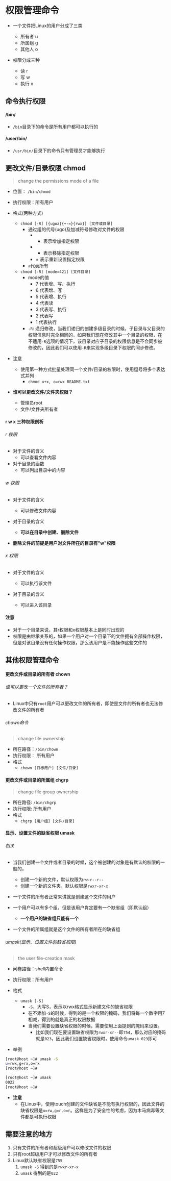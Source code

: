# 权限管理命令

- 一个文件把Linux的用户分成了三类
	- 所有者 u
	- 所属组	g
	- 其他人	o

- 权限分成三种
	- 读 r
	- 写 w
	- 执行 x

## 命令执行权限
#### /bin/
- `/bin`目录下的命令是所有用户都可以执行的


#### /user/bin/
- `/usr/bin/`目录下的命令只有管理员才能够执行


## 更改文件/目录权限 chmod
> change the permissions mode of a file


- 位置： `/bin/chmod`
- 执行权限：所有用户
- 格式(两种方式)
	- `chmod [-R] [{ugoa}{+-=}{rwx}] [文件或目录]`
		- 通过组的代号(ugo)及加减符号修改对文件的权限
			- + 表示增加指定权限
			- - 表示移除指定权限
			- = 表示重新设置指定权限
		- `a`代表所有
	- `chmod [-R] [mode=421] [文件目录]`
		- mode的值
			- 7 代表增、写、执行
			- 6 代表增、写
			- 5 代表增、执行
			- 4 代表读
			- 3 代表写、执行
			- 2 代表写
			- 1 代表执行
		- `-R`: 递归修改，当我们递归的创建多级目录的时候，子目录与父目录的权限信息时完全相同的，如果我们现在修改其中一个目录的权限，在不适用`-R`选项的情况下，该目录对应子目录的权限信息是不会同步被修改的，因此我们可以使用`-R`来实现多级目录下权限的同步修改。
- 注意
	- 使用第一种方式批量处理同一个文件/目录的权限时，使用逗号将多个表达式并列
		- `chmod u+x, o=rwx README.txt`



- **谁可以更改文件/文件夹权限？**
	- 管理员root
	- 文件/文件夹所有者

#### r  w  x 三种权限剖析
###### r 权限
- 对于文件的含义
	- 可以查看文件内容
- 对于目录的函数
	- 可以列出目录中的内容

###### w 权限
- 对于文件的含义
	- 可以修改文件内容	

- 对于目录的含义
	- **可以在目录中创建、删除文件**

- **删除文件的前提是用户对文件所在的目录有"w"权限**

###### x 权限
- 对于文件的含义
	- 可以执行该文件

- 对于目录的含义
	- 可以进入该目录

#### 注意
- 对于一个目录来说，其r权限和x权限基本上是同时出现的
- 权限是由继承关系的，如果一个用户对一个目录下的文件拥有全部操作权限，但是对该目录没有任何操作权限，那么该用户是不能操作这些文件的



## 其他权限管理命令
#### 更改文件或目录的所有者 chown
###### 谁可以更改一个文件的所有者？
- Linux中只有`root`用户可以更改文件的所有者，即使是文件的所有者也无法修改文件的所有者

###### chown命令
> change file ownership

- 所在路径：`/bin/chown`
- 执行权限： 所有用户
- 格式
	- `chown [目标用户] [文件/目录]`

#### 更改文件或目录的所属组 chgrp
> change file group ownership

- 所在路径: `/bin/chgrp`
- 执行权限: 所有用户
- 格式
	- `chgrp [用户组] [文件/目录]`


#### 显示、设置文件的缺省权限 umask 

###### 相关
- 当我们创建一个文件或者目录的时候，这个被创建的对象是有默认的权限的一般的，
	- 创建一个新的文件，默认权限为`rw-r--r--`
	- 创建一个新的文件夹，默认权限是`rwxr-xr-x`

- 一个文件的所有者正常来讲就是创建这个文件的用户
- 一个用户可以有多个组，但是该用户肯定要有一个缺省组（即默认组）
	- **一个用户的缺省组只能有一个**
- 一个文件的所属组就是这个文件的所有者所在的缺省组


###### umask(显示、设置文件的缺省权限)
> the user file-creation mask

- 问卷路径：shell内置命令
- 执行权限：所有用户
- 格式
	- `umask [-S]`
		- `-S`，大写S，表示以rwx格式显示新建文件的缺省权限
		- 在不添加`-S`的时候，得到的是一个权限的掩码，我们将每一个数字用7相减，得到的就是真正的权限数据
		- 当我们需要设置缺省权限的时候，需要使用上面提到的掩码来设置。
			- 比如我们现在要设置缺省权限为`rwxr-xr--`即`754`，那么对应的掩码就是`023`，因此我们设置缺省权限时，使用命令`umask 023`即可

- 举例

```bash
[root@host ~]# umask -S
u=rwx,g=rx,o=rx
[root@host ~]# 

[root@host ~]# umask
0022			
[root@host ~]# 
```

- **注意**
	- 在Linux中，使用touch创建的文件缺省是不能有执行权限的，因此文件的缺省权限是`u=rw,g=r,o=r`。这样是为了安全性的考虑，因为木马病毒等文件都是可执行权限


## 需要注意的地方
1. 只有文件的所有者和超级用户可以修改文件的权限
2. 只有root超级用户才可以修改文件的所有者
3. Linux默认缺省权限是`755`
	1. `umask -S` 得到的是`rwxr-xr-x`
	2. `umask` 得到的是`022`






















